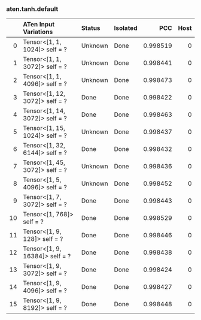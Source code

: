 ### aten.tanh.default
|    | ATen Input Variations          | Status   | Isolated   |      PCC |   Host |
|---:|:-------------------------------|:---------|:-----------|---------:|-------:|
|  0 | Tensor<[1, 1, 1024]> self = ?  | Unknown  | Done       | 0.998519 |      0 |
|  1 | Tensor<[1, 1, 3072]> self = ?  | Unknown  | Done       | 0.998441 |      0 |
|  2 | Tensor<[1, 1, 4096]> self = ?  | Unknown  | Done       | 0.998473 |      0 |
|  3 | Tensor<[1, 12, 3072]> self = ? | Done     | Done       | 0.998422 |      0 |
|  4 | Tensor<[1, 14, 3072]> self = ? | Done     | Done       | 0.998463 |      0 |
|  5 | Tensor<[1, 15, 1024]> self = ? | Unknown  | Done       | 0.998437 |      0 |
|  6 | Tensor<[1, 32, 6144]> self = ? | Done     | Done       | 0.998432 |      0 |
|  7 | Tensor<[1, 45, 3072]> self = ? | Unknown  | Done       | 0.998436 |      0 |
|  8 | Tensor<[1, 5, 4096]> self = ?  | Unknown  | Done       | 0.998452 |      0 |
|  9 | Tensor<[1, 7, 3072]> self = ?  | Done     | Done       | 0.998443 |      0 |
| 10 | Tensor<[1, 768]> self = ?      | Done     | Done       | 0.998529 |      0 |
| 11 | Tensor<[1, 9, 128]> self = ?   | Done     | Done       | 0.998446 |      0 |
| 12 | Tensor<[1, 9, 16384]> self = ? | Done     | Done       | 0.998438 |      0 |
| 13 | Tensor<[1, 9, 3072]> self = ?  | Done     | Done       | 0.998424 |      0 |
| 14 | Tensor<[1, 9, 4096]> self = ?  | Done     | Done       | 0.998427 |      0 |
| 15 | Tensor<[1, 9, 8192]> self = ?  | Done     | Done       | 0.998448 |      0 |

